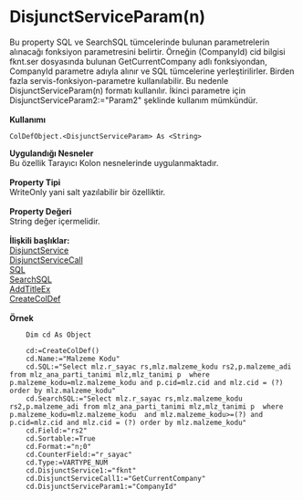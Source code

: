 # DisjunctServiceParam(n)

Bu property SQL ve SearchSQL tümcelerinde bulunan parametrelerin alınacağı fonksiyon parametresini belirtir. Örneğin (CompanyId) cid bilgisi fknt.ser dosyasında bulunan GetCurrentCompany adlı fonksiyondan, CompanyId parametre adıyla alınır ve SQL tümcelerine yerleştirilirler. Birden fazla servis-fonksiyon-parametre kullanılabilir. Bu nedenle DisjunctServiceParam(n) formatı kullanılır. İkinci parametre için DisjunctServiceParam2:="Param2" şeklinde kullanım mümkündür.\
\
**Kullanımı**

```
ColDefObject.<DisjunctServiceParam> As <String>
```

**Uygulandığı Nesneler**\
Bu özellik Tarayıcı Kolon nesnelerinde uygulanmaktadır.\
\
**Property Tipi**\
WriteOnly yani salt yazılabilir bir özelliktir.\
\
**Property Değeri**\
String değer içermelidir.\
\
**İlişkili başlıklar:**\
[DisjunctService](disjunctservicecall-n.md)\
[DisjunctServiceCall](disjunctservicecall-n.md)\
[SQL](sql.md)\
[SearchSQL](searchsql.md)\
[AddTitleEx](../metotlar/addtitleex.md)\
[CreateColDef](../fonksiyonlar/createcoldef.md)\
\
**Örnek**

```
    Dim cd As Object

    cd:=CreateColDef()
    cd.Name:="Malzeme Kodu"
    cd.SQL:="Select mlz.r_sayac rs,mlz.malzeme_kodu rs2,p.malzeme_adi from mlz_ana_parti_tanimi mlz,mlz_tanimi p  where p.malzeme_kodu=mlz.malzeme_kodu and p.cid=mlz.cid and mlz.cid = (?) order by mlz.malzeme_kodu"
    cd.SearchSQL:="Select mlz.r_sayac rs,mlz.malzeme_kodu rs2,p.malzeme_adi from mlz_ana_parti_tanimi mlz,mlz_tanimi p  where p.malzeme_kodu=mlz.malzeme_kodu  and mlz.malzeme_kodu>=(?) and  p.cid=mlz.cid and mlz.cid = (?) order by mlz.malzeme_kodu" 
    cd.Field:="rs2"
    cd.Sortable:=True
    cd.Format:="n;0"
    cd.CounterField:="r_sayac"
    cd.Type:=VARTYPE_NUM
    cd.DisjunctService1:="fknt"
    cd.DisjunctServiceCall1:="GetCurrentCompany"
    cd.DisjunctServiceParam1:="CompanyId"
```
